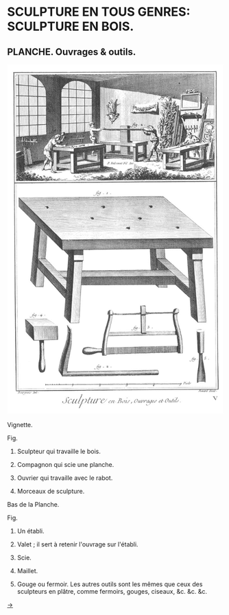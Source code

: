 SCULPTURE EN TOUS GENRES: SCULPTURE EN BOIS.
============================================

PLANCHE. Ouvrages & outils.
---------------------------

[![Planche 1](Planche_1.jpeg)](Planche_1.jpeg)

Vignette.

Fig.
1. Sculpteur qui travaille le bois.

2. Compagnon qui scie une planche.

3. Ouvrier qui travaille avec le rabot.

4. Morceaux de sculpture.

Bas de la Planche.

Fig.
1. Un établi.

2. Valet ; il sert à retenir l'ouvrage sur l'établi.

3. Scie.

4. Maillet.

5. Gouge ou fermoir. Les autres outils sont les mêmes que ceux des sculpteurs en plâtre, comme fermoirs, gouges, ciseaux, &c. &c. &c.


[->](../7-Sculpture_en_Plomb/Légende.md)
